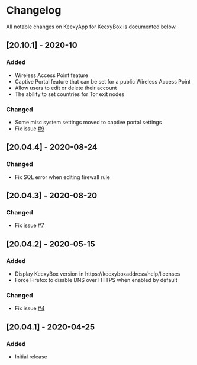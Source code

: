# Changelog

All notable changes on KeexyApp for KeexyBox is documented below.

## [20.10.1] - 2020-10

### Added
 - Wireless Access Point feature
 - Captive Portal feature that can be set for a public Wireless Access Point
 - Allow users to edit or delete their account
 - The ability to set countries for Tor exit nodes

### Changed
 - Some misc system settings moved to captive portal settings
 - Fix issue [#9](https://github.com/keexybox/keexyapp/issues/9)

## [20.04.4] - 2020-08-24

### Changed
 - Fix SQL error when editing firewall rule

## [20.04.3] - 2020-08-20

### Changed
 - Fix issue [#7](https://github.com/keexybox/keexyapp/issues/7)

## [20.04.2] - 2020-05-15

### Added
 - Display KeexyBox version in https://keexyboxaddress/help/licenses
 - Force Firefox to disable DNS over HTTPS when enabled by default

### Changed
 - Fix issue [#4](https://github.com/keexybox/keexyapp/issues/4)

## [20.04.1] - 2020-04-25

### Added
- Initial release
